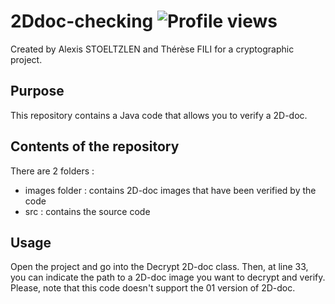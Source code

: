 # 2Ddoc-checking ![Profile views](https://gpvc.arturio.dev/Naereen)

Created by Alexis STOELTZLEN and Thérèse FILI for a cryptographic project.

## Purpose 

This repository contains a Java code that allows you to verify a 2D-doc.

## Contents of the repository

There are 2 folders :
- images folder : contains 2D-doc images that have been verified by the code
- src : contains the source code

## Usage

Open the project and go into the Decrypt 2D-doc class. Then, at line 33, you can indicate the path to a 2D-doc image you want to 
decrypt and verify. Please, note that this code doesn't support the 01 version of 2D-doc.

